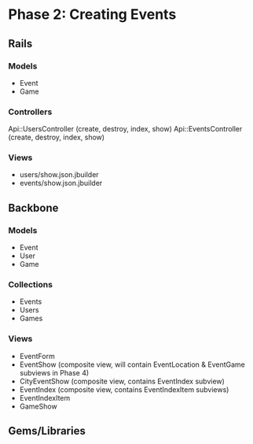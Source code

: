 # Phase 2: Creating Events

## Rails
### Models
* Event
* Game

### Controllers
Api::UsersController (create, destroy, index, show)
Api::EventsController (create, destroy, index, show)

### Views
* users/show.json.jbuilder
* events/show.json.jbuilder

## Backbone
### Models
* Event
* User
* Game

### Collections
* Events
* Users
* Games

### Views
* EventForm
* EventShow (composite view, will contain EventLocation & EventGame subviews in Phase 4)
* CityEventShow (composite view, contains EventIndex subview)
* EventIndex (composite view, contains EventIndexItem subviews)
* EventIndexItem
* GameShow


## Gems/Libraries
